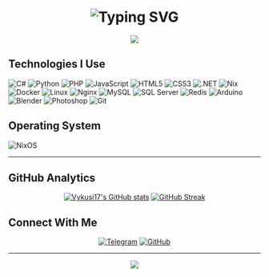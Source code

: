 <h1 align="center">
  <img src="https://readme-typing-svg.herokuapp.com/?font=Fira+Code&weight=600&size=24&duration=4000&pause=1000&color=6B8AFD&center=true&vCenter=true&width=500&lines=Hello+gachi+boy!;Welcome+to+my+profile!" alt="Typing SVG" />
</h1>

<div align="center">
  <img src="https://capsule-render.vercel.app/api?type=waving&color=gradient&height=120&section=header&animation=fadeIn" />
</div>

## Technologies I Use

<div align="left">
  
![C#](https://img.shields.io/badge/C%23-239120?style=for-the-badge&logo=csharp&logoColor=white) ![Python](https://img.shields.io/badge/Python-3776AB?style=for-the-badge&logo=python&logoColor=white) ![PHP](https://img.shields.io/badge/PHP-777BB4?style=for-the-badge&logo=php&logoColor=white) ![JavaScript](https://img.shields.io/badge/JavaScript-F7DF1E?style=for-the-badge&logo=javascript&logoColor=black) ![HTML5](https://img.shields.io/badge/HTML5-E34F26?style=for-the-badge&logo=html5&logoColor=white) ![CSS3](https://img.shields.io/badge/CSS3-1572B6?style=for-the-badge&logo=css3&logoColor=white) ![.NET](https://img.shields.io/badge/.NET-512BD4?style=for-the-badge&logo=dotnet&logoColor=white) ![Nix](https://img.shields.io/badge/Nix-5277C3?style=for-the-badge&logo=nixos&logoColor=white) ![Docker](https://img.shields.io/badge/Docker-2496ED?style=for-the-badge&logo=docker&logoColor=white) ![Linux](https://img.shields.io/badge/Linux-FCC624?style=for-the-badge&logo=linux&logoColor=black) ![Nginx](https://img.shields.io/badge/Nginx-009639?style=for-the-badge&logo=nginx&logoColor=white) ![MySQL](https://img.shields.io/badge/MySQL-4479A1?style=for-the-badge&logo=mysql&logoColor=white) ![SQL Server](https://img.shields.io/badge/SQL%20Server-CC2927?style=for-the-badge&logo=microsoftsqlserver&logoColor=white) ![Redis](https://img.shields.io/badge/Redis-DC382D?style=for-the-badge&logo=redis&logoColor=white) ![Arduino](https://img.shields.io/badge/Arduino-00979D?style=for-the-badge&logo=arduino&logoColor=white) ![Blender](https://img.shields.io/badge/Blender-F5792A?style=for-the-badge&logo=blender&logoColor=white) ![Photoshop](https://img.shields.io/badge/Photoshop-31A8FF?style=for-the-badge&logo=adobephotoshop&logoColor=white) ![Git](https://img.shields.io/badge/Git-F05033?style=for-the-badge&logo=git&logoColor=white)

## Operating System
![NixOS](https://img.shields.io/badge/NixOS-5277C3?style=for-the-badge&logo=nixos&logoColor=white)

</div>

---

## GitHub Analytics

<div align="center">

[![Vykusi17's GitHub stats](https://github-readme-stats.vercel.app/api?username=Vykusi17&show_icons=true&theme=github_dark&hide_border=true&bg_color=000000&title_color=6B8AFD&icon_color=6B8AFD&text_color=FFFFFF)](https://github.com/Vykusi17)
[![GitHub Streak](https://streak-stats.demolab.com/?user=Vykusi17&theme=github-dark&hide_border=true&background=000000&ring=6B8AFD&fire=6B8AFD&currStreakNum=6B8AFD)](https://git.io/streak-stats)


</div>

## Connect With Me
<div align="center">

[![Telegram](https://img.shields.io/badge/Telegram-2CA5E0?style=for-the-badge&logo=telegram&logoColor=white)](https://t.me/Vykusi17)
[![GitHub](https://img.shields.io/badge/GitHub-181717?style=for-the-badge&logo=github&logoColor=white)](https://github.com/Vykusi17)

</div>

---

<div align="center">

<img src="https://capsule-render.vercel.app/api?type=waving&color=gradient&height=120&section=footer&animation=fadeIn" />

</div>
